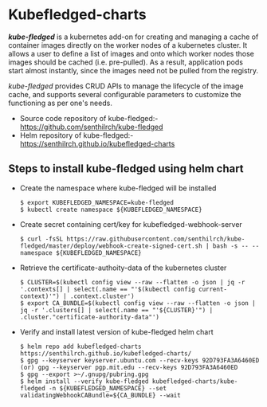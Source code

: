 # Kubefledged-charts

**_kube-fledged_** is a kubernetes add-on for creating and managing a cache of container images directly on the worker nodes of a kubernetes cluster. It allows a user to define a list
of images and onto which worker nodes those images should be cached (i.e. pre-pulled). As a result, application pods start almost instantly, since the images need not be pulled from the registry.

_kube-fledged_ provides CRUD APIs to manage the lifecycle of the image cache, and supports several configurable parameters to customize the functioning as per one's needs.

- Source code repository of kube-fledged:- https://github.com/senthilrch/kube-fledged
- Helm repository of kube-fledged:- https://senthilrch.github.io/kubefledged-charts

## Steps to install kube-fledged using helm chart

- Create the namespace where kube-fledged will be installed

  ```
  $ export KUBEFLEDGED_NAMESPACE=kube-fledged
  $ kubectl create namespace ${KUBEFLEDGED_NAMESPACE}
  ```

- Create secret containing cert/key for kubefledged-webhook-server

  ```
  $ curl -fsSL https://raw.githubusercontent.com/senthilrch/kube-fledged/master/deploy/webhook-create-signed-cert.sh | bash -s -- --namespace ${KUBEFLEDGED_NAMESPACE}
  ```

- Retrieve the certificate-authoity-data of the kubernetes cluster

  ```
  $ CLUSTER=$(kubectl config view --raw --flatten -o json | jq -r '.contexts[] | select(.name == "'$(kubectl config current-context)'") | .context.cluster')
  $ export CA_BUNDLE=$(kubectl config view --raw --flatten -o json | jq -r '.clusters[] | select(.name == "'${CLUSTER}'") | .cluster."certificate-authority-data"')
  ```

- Verify and install latest version of kube-fledged helm chart

  ```
  $ helm repo add kubefledged-charts https://senthilrch.github.io/kubefledged-charts/
  $ gpg --keyserver keyserver.ubuntu.com --recv-keys 92D793FA3A6460ED (or) gpg --keyserver pgp.mit.edu --recv-keys 92D793FA3A6460ED
  $ gpg --export >~/.gnupg/pubring.gpg
  $ helm install --verify kube-fledged kubefledged-charts/kube-fledged -n ${KUBEFLEDGED_NAMESPACE} --set validatingWebhookCABundle=${CA_BUNDLE} --wait
  ```

